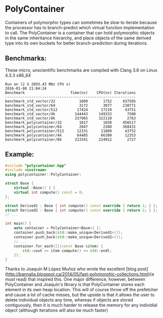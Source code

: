 # PolyContainer
Containers of polymorphic types can sometimes be slow to iterate because the processor has to branch-predict which virtual function implementation to call. The PolyContainer is a container that can hold polymorphic objects in the same inheritance hierarchy, and place objects of the same derived type into its own buckets for better branch-prediction during iterations. 

## Benchmarks:
These micro, unscientific benchmarks are compiled with Clang 3.6 on Linux 4.3.3 x86_64
```
Run on (2 X 2893.43 MHz CPU s)
2016-01-08 21:04:24
Benchmark                     Time(ns)    CPU(ns) Iterations
------------------------------------------------------------
benchmark_std_vector/32           1809       1752     437505                                 
benchmark_std_vector/64           3172       3077     230771                                 
benchmark_std_vector/512         17424      17219      43751                                 
benchmark_std_vector/4k         144443     149333       7500                                 
benchmark_std_vector/8k         337965     322110       2763                                 
benchmark_polycontainer/32        1817       1658     456517                                 
benchmark_polycontainer/64        2667       2380     368431                                 
benchmark_polycontainer/512      12331      11809      43752                                 
benchmark_polycontainer/4k       64485      66380      12353                                 
benchmark_polycontainer/8k      223341     224912       2727  
```

## Example:
```c++
#include "polycontainer.hpp"
#include <iostream>
using polycontainer::PolyContainer;

struct Base {
    virtual ~Base() { }
    virtual int compute() const = 0;
};

struct Derived1 : Base { int compute() const override { return 1; } };
struct Derived2 : Base { int compute() const override { return 2; } };
// ...

int main() {
    auto container = PolyContainer<Base>{ };
    container.push_back(std::make_unique<Derived1>()); 
    container.push_back(std::make_unique<Derived2>()); 
    // ...    
    container.for_each([](const Base &item) {
        std::cout << item.compute() << std::endl;
    });
}
```

Thanks to Joaquín M López Muñoz who wrote the excellent [blog post] (http://bannalia.blogspot.ca/2014/05/fast-polymorphic-collections.html)(a must read) that inspired this. One major difference, however, between PolyContainer and Joaquín's library is that PolyContainer stores each element in its own heap location. This will of course throw off the prefetcher and cause a lot of cache misses, but the upside is that it allows the user to delete individual objects any time, whereas if objects are stored contiguously, then it is much harder to release the memory for any individial object (although iterations will also be much faster)
